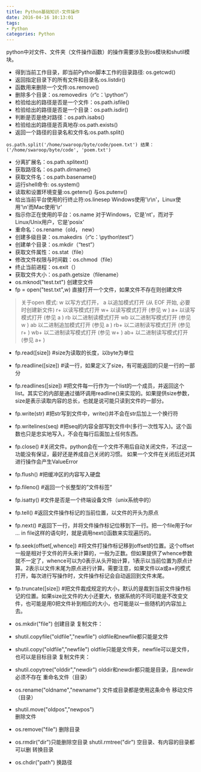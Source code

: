 ```yaml
---
title: Python基础知识-文件操作
date: 2016-04-16 10:13:01
tags:
- Python
categories: Python
---
```

python中对文件、文件夹（文件操作函数）的操作需要涉及到os模块和shutil模块。
<!--more-->
- 得到当前工作目录，即当前Python脚本工作的目录路径: os.getcwd()
- 返回指定目录下的所有文件和目录名:os.listdir()
- 函数用来删除一个文件:os.remove()
- 删除多个目录：os.removedirs（r“c：\python”）
- 检验给出的路径是否是一个文件：os.path.isfile()
- 检验给出的路径是否是一个目录：os.path.isdir()
- 判断是否是绝对路径：os.path.isabs()
- 检验给出的路径是否真地存:os.path.exists()
- 返回一个路径的目录名和文件名:os.path.split()     
```
os.path.split('/home/swaroop/byte/code/poem.txt') 结果：('/home/swaroop/byte/code', 'poem.txt') 
```
- 分离扩展名：os.path.splitext()
- 获取路径名：os.path.dirname()
- 获取文件名：os.path.basename()
- 运行shell命令: os.system()
- 读取和设置环境变量:os.getenv() 与os.putenv()
- 给出当前平台使用的行终止符:os.linesep    Windows使用'\r\n'，Linux使用'\n'而Mac使用'\r'
- 指示你正在使用的平台：os.name       对于Windows，它是'nt'，而对于Linux/Unix用户，它是'posix'
- 重命名：os.rename（old， new）
- 创建多级目录：os.makedirs（r“c：\python\test”）
- 创建单个目录：os.mkdir（“test”）
- 获取文件属性：os.stat（file）
- 修改文件权限与时间戳：os.chmod（file）
- 终止当前进程：os.exit（）
- 获取文件大小：os.path.getsize（filename）
- os.mknod("test.txt")        创建空文件
- fp = open("test.txt",w)     直接打开一个文件，如果文件不存在则创建文件
>关于open 模式:
w     以写方式打开，
a     以追加模式打开 (从 EOF 开始, 必要时创建新文件)
r+     以读写模式打开
w+     以读写模式打开 (参见 w )
a+     以读写模式打开 (参见 a )
rb     以二进制读模式打开
wb     以二进制写模式打开 (参见 w )
ab     以二进制追加模式打开 (参见 a )
rb+    以二进制读写模式打开 (参见 r+ )
wb+    以二进制读写模式打开 (参见 w+ )
ab+    以二进制读写模式打开 (参见 a+ )

- fp.read([size])                     #size为读取的长度，以byte为单位
- fp.readline([size])                 #读一行，如果定义了size，有可能返回的只是一行的一部分
- fp.readlines([size])                #把文件每一行作为一个list的一个成员，并返回这个list。其实它的内部是通过循环调用readline()来实现的。如果提供size参数，size是表示读取内容的总长，也就是说可能只读到文件的一部分。
- fp.write(str)                      #把str写到文件中，write()并不会在str后加上一个换行符
- fp.writelines(seq)            #把seq的内容全部写到文件中(多行一次性写入)。这个函数也只是忠实地写入，不会在每行后面加上任何东西。
- fp.close()                        #关闭文件。python会在一个文件不用后自动关闭文件，不过这一功能没有保证，最好还是养成自己关闭的习惯。  如果一个文件在关闭后还对其进行操作会产生ValueError
- fp.flush()                                      #把缓冲区的内容写入硬盘
- fp.fileno()                                      #返回一个长整型的”文件标签“
- fp.isatty()                                      #文件是否是一个终端设备文件（unix系统中的）
- fp.tell()                                         #返回文件操作标记的当前位置，以文件的开头为原点
- fp.next()                                       #返回下一行，并将文件操作标记位移到下一行。把一个file用于for … in file这样的语句时，就是调用next()函数来实现遍历的。
- fp.seek(offset[,whence])              #将文件打操作标记移到offset的位置。这个offset一般是相对于文件的开头来计算的，一般为正数。但如果提供了whence参数就不一定了，whence可以为0表示从头开始计算，1表示以当前位置为原点计算。2表示以文件末尾为原点进行计算。需要注意，如果文件以a或a+的模式打开，每次进行写操作时，文件操作标记会自动返回到文件末尾。

- fp.truncate([size])                       #把文件裁成规定的大小，默认的是裁到当前文件操作标记的位置。如果size比文件的大小还要大，依据系统的不同可能是不改变文件，也可能是用0把文件补到相应的大小，也可能是以一些随机的内容加上去。

- os.mkdir("file")                   创建目录
复制文件：
- shutil.copyfile("oldfile","newfile")       oldfile和newfile都只能是文件
- shutil.copy("oldfile","newfile")            oldfile只能是文件夹，newfile可以是文件，也可以是目标目录
复制文件夹：
- shutil.copytree("olddir","newdir")        olddir和newdir都只能是目录，且newdir必须不存在
重命名文件（目录）
- os.rename("oldname","newname")       文件或目录都是使用这条命令
移动文件（目录）
- shutil.move("oldpos","newpos")   
删除文件
- os.remove("file")
删除目录
- os.rmdir("dir")只能删除空目录
shutil.rmtree("dir")    空目录、有内容的目录都可以删
转换目录
- os.chdir("path")   换路径
